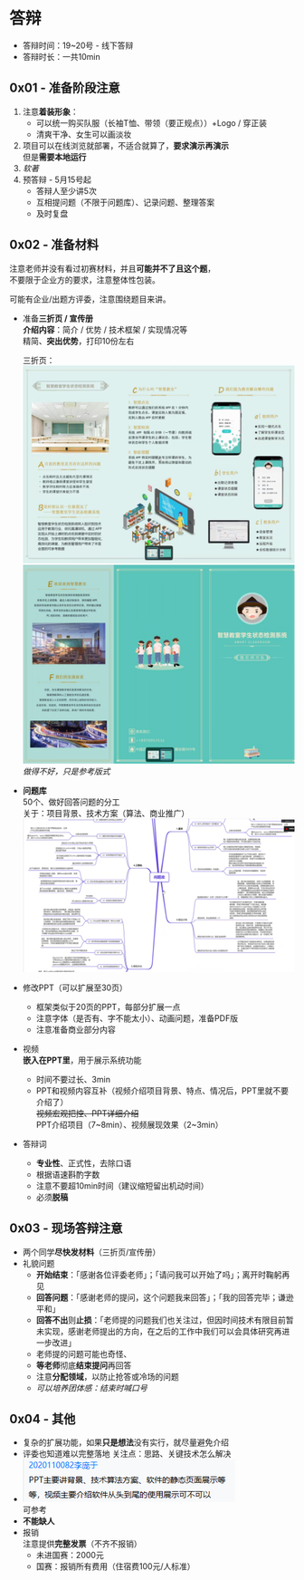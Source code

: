 # 答辩

* 答辩时间：19~20号 - 线下答辩
* 答辩时长：一共10min

## 0x01 - 准备阶段注意

1. 注意**着装形象**：
   * 可以统一购买队服（长袖T恤、带领（要正规点））+Logo / 穿正装
   * 清爽干净、女生可以画淡妆
2. 项目可以在线浏览就部署，不适合就算了，**要求演示再演示**  
   但是**需要本地运行**
3. *软著*
4. 预答辩 - 5月15号起  
   * 答辩人至少讲5次
   * 互相提问题（不限于问题库）、记录问题、整理答案
   * 及时复盘

## 0x02 - 准备材料

注意老师并没有看过初赛材料，并且**可能并不了且这个题**，  
不要限于企业方的要求，注意整体性包装。

可能有企业/出题方评委，注意围绕题目来讲。

* 准备**三折页 / 宣传册**  
   **介绍内容**：简介 / 优势 / 技术框架 / 实现情况等  
   精简、**突出优势**，打印10份左右  

   三折页：
   ![图 1](images/%E7%AD%94%E8%BE%A9(2023.5.11)--05-11_13-23-05.png)  
   ![图 2](images/%E7%AD%94%E8%BE%A9(2023.5.11)--05-11_13-23-17.png)  
   *做得不好，只是参考版式*
* **问题库**  
   50个、做好回答问题的分工  
   关于：项目背景、技术方案（算法、商业推广）  
   ![图 3](images/%E7%AD%94%E8%BE%A9(2023.5.11)--05-11_13-25-44.png)  
* 修改PPT（可以扩展至30页）  
  * 框架类似于20页的PPT，每部分扩展一点
  * 注意字体（是否有、字不能太小）、动画问题，准备PDF版
  * 注意准备商业部分内容
* 视频  
  **嵌入在PPT里**，用于展示系统功能
  * 时间不要过长、3min
  * PPT和视频内容互补（视频介绍项目背景、特点、情况后，PPT里就不要介绍了）  
    ~~视频宏观把控、PPT详细介绍~~  
    PPT介绍项目（7~8min）、视频展现效果（2~3min）
* 答辩词  
  * **专业性**、正式性，去除口语
  * 根据语速斟酌字数
  * 注意不要超10min时间（建议缩短留出机动时间）
  * 必须**脱稿**

## 0x03 - 现场答辩注意

* 两个同学**尽快发材料**（三折页/宣传册）
* 礼貌问题
  * **开始结束**：「感谢各位评委老师」；「请问我可以开始了吗」；离开时鞠躬再见
  * **回答问题**：「感谢老师的提问，这个问题我来回答」；「我的回答完毕；谦逊平和」
  * **回答不出**则**止损**：「老师提的问题我们也关注过，但因时间技术有限目前暂未实现，感谢老师提出的方向，在之后的工作中我们可以会具体研究再进一步改进」  
  * 老师提的问题可能也奇怪、
  * **等老师**彻底**结束提问**再回答
  * 注意**分配领域**，以防止抢答或冷场的问题
  * *可以培养团体感：结束时喊口号*

## 0x04 - 其他

* 复杂的扩展功能，如果**只是想法**没有实行，就尽量避免介绍
* 评委也知道难以完整落地
  关注点：思路、关键技术怎么解决
* ![图 4](images/%E7%AD%94%E8%BE%A9(2023.5.11)--05-11_13-53-37.png)  
  可参考
* **不能缺人**
* 报销  
  注意提供**完整发票**（不齐不报销）
  * 未进国赛：2000元
  * 国赛：报销所有费用（住宿费100元/人标准）
